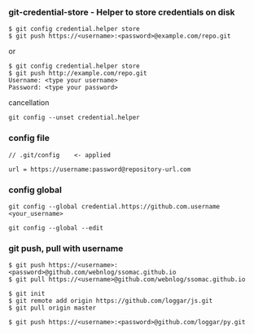 ### git-credential-store - Helper to store credentials on disk
```
$ git config credential.helper store
$ git push https://<username>:<password>@example.com/repo.git
```

or 

```
$ git config credential.helper store
$ git push http://example.com/repo.git
Username: <type your username>
Password: <type your password>
```

cancellation

```
git config --unset credential.helper
```

### config file

```
// .git/config    <- applied

url = https://username:password@repository-url.com
```

### config global

```
git config --global credential.https://github.com.username <your_username>
```

```
git config --global --edit
```

### git push, pull with username 
```
$ git push https://<username>:<password>@github.com/webnlog/ssomac.github.io
$ git pull https://<username>@github.com/webnlog/ssomac.github.io
```

```
$ git init
$ git remote add origin https://github.com/loggar/js.git
$ git pull origin master
```

```
$ git push https://<username>:<password>@github.com/loggar/py.git
```
